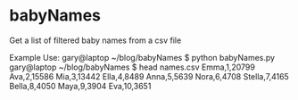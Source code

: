 # babyNames
Get a list of filtered baby names from a csv file


Example Use:
gary@laptop ~/blog/babyNames $ python babyNames.py 
gary@laptop ~/blog/babyNames $ head names.csv 
Emma,1,20799
Ava,2,15586
Mia,3,13442
Ella,4,8489
Anna,5,5639
Nora,6,4708
Stella,7,4165
Bella,8,4050
Maya,9,3904
Eva,10,3651
